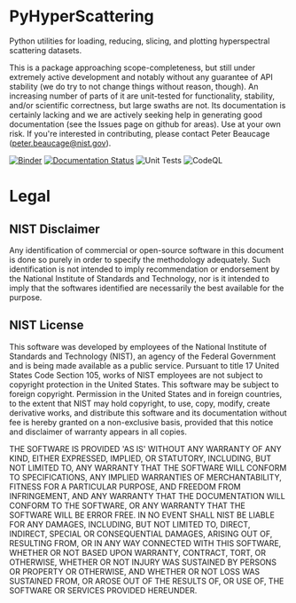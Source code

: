 # PyHyperScattering
Python utilities for loading, reducing, slicing, and plotting hyperspectral scattering datasets.

This is a package approaching scope-completeness, but still under extremely active development and notably without any guarantee of API stability (we do try to not change things without reason, though). An increasing number of parts of it are unit-tested for functionality, stability, and/or scientific correctness, but large swaths are not. Its documentation is certainly lacking and we are actively seeking help in generating good documentation (see the Issues page on github for areas).  Use at your own risk.  If you're interested in contributing, please contact Peter Beaucage (peter.beaucage@nist.gov).

[![Binder](https://mybinder.org/badge_logo.svg)](https://mybinder.org/v2/gh/usnistgov/PyHyperScattering/HEAD)
[![Documentation Status](https://readthedocs.org/projects/pyhyperscattering/badge/?version=latest)](https://pyhyperscattering.readthedocs.io/en/latest/?badge=latest)
![Unit Tests](https://github.com/usnistgov/PyHyperScattering/actions/workflows/main.yml/badge.svg)
![CodeQL](https://github.com/usnistgov/PyHyperScattering/actions/workflows/codeql-analysis.yml/badge.svg)

Legal
=====

NIST Disclaimer
---------------
Any identification of commercial or open-source software in this document is
done so purely in order to specify the methodology adequately. Such
identification is not intended to imply recommendation or endorsement by the
National Institute of Standards and Technology, nor is it intended to imply
that the softwares identified are necessarily the best available for the
purpose.

NIST License
------------
This software was developed by employees of the National Institute of Standards
and Technology (NIST), an agency of the Federal Government and is being made
available as a public service. Pursuant to title 17 United States Code Section
105, works of NIST employees are not subject to copyright protection in the
United States.  This software may be subject to foreign copyright.  Permission
in the United States and in foreign countries, to the extent that NIST may hold
copyright, to use, copy, modify, create derivative works, and distribute this
software and its documentation without fee is hereby granted on a non-exclusive
basis, provided that this notice and disclaimer of warranty appears in all
copies. 

THE SOFTWARE IS PROVIDED 'AS IS' WITHOUT ANY WARRANTY OF ANY KIND, EITHER
EXPRESSED, IMPLIED, OR STATUTORY, INCLUDING, BUT NOT LIMITED TO, ANY WARRANTY
THAT THE SOFTWARE WILL CONFORM TO SPECIFICATIONS, ANY IMPLIED WARRANTIES OF
MERCHANTABILITY, FITNESS FOR A PARTICULAR PURPOSE, AND FREEDOM FROM
INFRINGEMENT, AND ANY WARRANTY THAT THE DOCUMENTATION WILL CONFORM TO THE
SOFTWARE, OR ANY WARRANTY THAT THE SOFTWARE WILL BE ERROR FREE.  IN NO EVENT
SHALL NIST BE LIABLE FOR ANY DAMAGES, INCLUDING, BUT NOT LIMITED TO, DIRECT,
INDIRECT, SPECIAL OR CONSEQUENTIAL DAMAGES, ARISING OUT OF, RESULTING FROM, OR
IN ANY WAY CONNECTED WITH THIS SOFTWARE, WHETHER OR NOT BASED UPON WARRANTY,
CONTRACT, TORT, OR OTHERWISE, WHETHER OR NOT INJURY WAS SUSTAINED BY PERSONS OR
PROPERTY OR OTHERWISE, AND WHETHER OR NOT LOSS WAS SUSTAINED FROM, OR AROSE OUT
OF THE RESULTS OF, OR USE OF, THE SOFTWARE OR SERVICES PROVIDED HEREUNDER.
